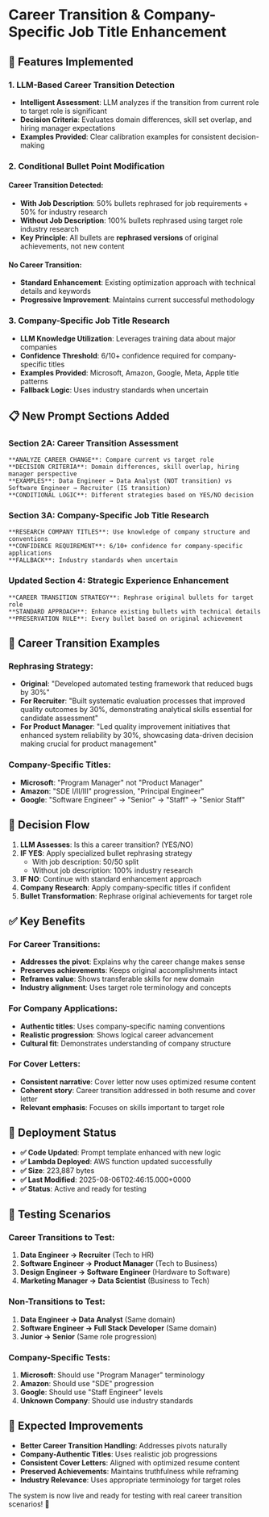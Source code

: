# Career Transition & Company-Specific Job Title Enhancement

## 🚀 Features Implemented

### **1. LLM-Based Career Transition Detection**
- **Intelligent Assessment**: LLM analyzes if the transition from current role to target role is significant
- **Decision Criteria**: Evaluates domain differences, skill set overlap, and hiring manager expectations
- **Examples Provided**: Clear calibration examples for consistent decision-making

### **2. Conditional Bullet Point Modification**

#### **Career Transition Detected:**
- **With Job Description**: 50% bullets rephrased for job requirements + 50% for industry research
- **Without Job Description**: 100% bullets rephrased using target role industry research
- **Key Principle**: All bullets are **rephrased versions** of original achievements, not new content

#### **No Career Transition:**
- **Standard Enhancement**: Existing optimization approach with technical details and keywords
- **Progressive Improvement**: Maintains current successful methodology

### **3. Company-Specific Job Title Research**
- **LLM Knowledge Utilization**: Leverages training data about major companies
- **Confidence Threshold**: 6/10+ confidence required for company-specific titles
- **Examples Provided**: Microsoft, Amazon, Google, Meta, Apple title patterns
- **Fallback Logic**: Uses industry standards when uncertain

## 📋 New Prompt Sections Added

### **Section 2A: Career Transition Assessment**
```
**ANALYZE CAREER CHANGE**: Compare current vs target role
**DECISION CRITERIA**: Domain differences, skill overlap, hiring manager perspective
**EXAMPLES**: Data Engineer → Data Analyst (NOT transition) vs Software Engineer → Recruiter (IS transition)
**CONDITIONAL LOGIC**: Different strategies based on YES/NO decision
```

### **Section 3A: Company-Specific Job Title Research**
```
**RESEARCH COMPANY TITLES**: Use knowledge of company structure and conventions
**CONFIDENCE REQUIREMENT**: 6/10+ confidence for company-specific applications
**FALLBACK**: Industry standards when uncertain
```

### **Updated Section 4: Strategic Experience Enhancement**
```
**CAREER TRANSITION STRATEGY**: Rephrase original bullets for target role
**STANDARD APPROACH**: Enhance existing bullets with technical details
**PRESERVATION RULE**: Every bullet based on original achievement
```

## 🎯 Career Transition Examples

### **Rephrasing Strategy:**
- **Original**: "Developed automated testing framework that reduced bugs by 30%"
- **For Recruiter**: "Built systematic evaluation processes that improved quality outcomes by 30%, demonstrating analytical skills essential for candidate assessment"
- **For Product Manager**: "Led quality improvement initiatives that enhanced system reliability by 30%, showcasing data-driven decision making crucial for product management"

### **Company-Specific Titles:**
- **Microsoft**: "Program Manager" not "Product Manager"
- **Amazon**: "SDE I/II/III" progression, "Principal Engineer"
- **Google**: "Software Engineer" → "Senior" → "Staff" → "Senior Staff"

## 🔄 Decision Flow

1. **LLM Assesses**: Is this a career transition? (YES/NO)
2. **IF YES**: Apply specialized bullet rephrasing strategy
   - With job description: 50/50 split
   - Without job description: 100% industry research
3. **IF NO**: Continue with standard enhancement approach
4. **Company Research**: Apply company-specific titles if confident
5. **Bullet Transformation**: Rephrase original achievements for target role

## ✅ Key Benefits

### **For Career Transitions:**
- **Addresses the pivot**: Explains why the career change makes sense
- **Preserves achievements**: Keeps original accomplishments intact
- **Reframes value**: Shows transferable skills for new domain
- **Industry alignment**: Uses target role terminology and concepts

### **For Company Applications:**
- **Authentic titles**: Uses company-specific naming conventions
- **Realistic progression**: Shows logical career advancement
- **Cultural fit**: Demonstrates understanding of company structure

### **For Cover Letters:**
- **Consistent narrative**: Cover letter now uses optimized resume content
- **Coherent story**: Career transition addressed in both resume and cover letter
- **Relevant emphasis**: Focuses on skills important to target role

## 🚨 Deployment Status

- **✅ Code Updated**: Prompt template enhanced with new logic
- **✅ Lambda Deployed**: AWS function updated successfully
- **✅ Size**: 223,887 bytes
- **✅ Last Modified**: 2025-08-06T02:46:15.000+0000
- **✅ Status**: Active and ready for testing

## 🧪 Testing Scenarios

### **Career Transitions to Test:**
1. **Data Engineer → Recruiter** (Tech to HR)
2. **Software Engineer → Product Manager** (Tech to Business)
3. **Design Engineer → Software Engineer** (Hardware to Software)
4. **Marketing Manager → Data Scientist** (Business to Tech)

### **Non-Transitions to Test:**
1. **Data Engineer → Data Analyst** (Same domain)
2. **Software Engineer → Full Stack Developer** (Same domain)
3. **Junior → Senior** (Same role progression)

### **Company-Specific Tests:**
1. **Microsoft**: Should use "Program Manager" terminology
2. **Amazon**: Should use "SDE" progression
3. **Google**: Should use "Staff Engineer" levels
4. **Unknown Company**: Should use industry standards

## 🎯 Expected Improvements

- **Better Career Transition Handling**: Addresses pivots naturally
- **Company-Authentic Titles**: Uses realistic job progressions
- **Consistent Cover Letters**: Aligned with optimized resume content
- **Preserved Achievements**: Maintains truthfulness while reframing
- **Industry Relevance**: Uses appropriate terminology for target roles

The system is now live and ready for testing with real career transition scenarios! 🚀
